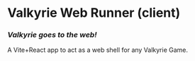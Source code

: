 # Valkyrie Web Runner (client)

### _Valkyrie goes to the web!_

A Vite+React app to act as a web shell for any Valkyrie Game.